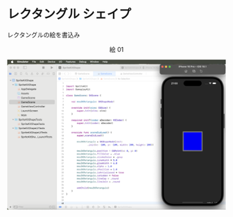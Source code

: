 # レクタングル シェイプ

レクタングルの絵を書込み

<div align="center">
絵 01
</div>

![](Imagens/SpriteShape-Retangulo-Img01.png)


